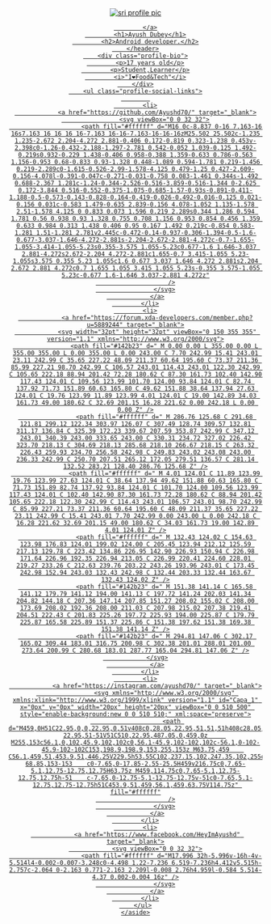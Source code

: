 <!DOCTYPE html>
<html lang="en-US">

<head>
	<meta charset="utf-8">
	<meta http-equiv="X-UA-Compatible" content="IE=edge">
	<meta name="description" content="Ayush Dubey.">
	<meta name="robots" content="index,follow">
	<meta name="viewport" content="width=device-width, initial-scale=1">
	<meta name="google-site-verification" content="I4_hULZxkuy_0GtDQ3cPNPsyb1FLK-L2I5XyXqDzHi4" />
	<title>Ayush Dubey</title>
	<link rel="stylesheet" href="css/style.css" media="screen" sizes="any">
</head>
<body>
	<aside class="profile-card">
		<header>
			<a href="">
				<img src="https://avatars2.githubusercontent.com/u/25736781?v=3&s=460" alt="sri profile pic" />
   
			</a>
			<h1>Ayush Dubey</h1>
			<h2>Android developer.</h2>
		</header>
		<div class="profile-bio">
			<p>17 years old</p>
			<p>Student,Learner</p>
			<i>"I❤Food&Tech"</i>
		</div>
		<ul class="profile-social-links">
			
			<li>
				<a href="https://github.com/Ayushd70/" target="_blank">
					<svg viewBox="0 0 32 32">
						<path fill="#ffffff" d="M16 0c-8.837 0-16 7.163-16 16s7.163 16 16 16 16-7.163 16-16-7.163-16-16-16zM25.502 25.502c-1.235 1.235-2.672 2.204-4.272 2.881-0.406 0.172-0.819 0.323-1.238 0.453v-2.398c0-1.26-0.432-2.188-1.297-2.781 0.542-0.052 1.039-0.125 1.492-0.219s0.932-0.229 1.438-0.406 0.958-0.388 1.359-0.633 0.786-0.563 1.156-0.953 0.68-0.833 0.93-1.328 0.448-1.089 0.594-1.781 0.219-1.456 0.219-2.289c0-1.615-0.526-2.99-1.578-4.125 0.479-1.25 0.427-2.609-0.156-4.078l-0.391-0.047c-0.271-0.031-0.758 0.083-1.461 0.344s-1.492 0.688-2.367 1.281c-1.24-0.344-2.526-0.516-3.859-0.516-1.344 0-2.625 0.172-3.844 0.516-0.552-0.375-1.075-0.685-1.57-0.93s-0.891-0.411-1.188-0.5-0.573-0.143-0.828-0.164-0.419-0.026-0.492-0.016-0.125 0.021-0.156 0.031c-0.583 1.479-0.635 2.839-0.156 4.078-1.052 1.135-1.578 2.51-1.578 4.125 0 0.833 0.073 1.596 0.219 2.289s0.344 1.286 0.594 1.781 0.56 0.938 0.93 1.328 0.755 0.708 1.156 0.953 0.854 0.456 1.359 0.633 0.984 0.313 1.438 0.406 0.95 0.167 1.492 0.219c-0.854 0.583-1.281 1.51-1.281 2.781v2.445c-0.472-0.14-0.937-0.306-1.394-0.5-1.6-0.677-3.037-1.646-4.272-2.881s-2.204-2.672-2.881-4.272c-0.7-1.655-1.055-3.414-1.055-5.23s0.355-3.575 1.055-5.23c0.677-1.6 1.646-3.037 2.881-4.272s2.672-2.204 4.272-2.881c1.655-0.7 3.415-1.055 5.23-1.055s3.575 0.355 5.23 1.055c1.6 0.677 3.037 1.646 4.272 2.881s2.204 2.672 2.881 4.272c0.7 1.655 1.055 3.415 1.055 5.23s-0.355 3.575-1.055 5.23c-0.677 1.6-1.646 3.037-2.881 4.272z"
						/>
					</svg>
				</a>
			</li>
			<li>
				<a href="https://forum.xda-developers.com/member.php?u=5889244" target="_blank">
				<svg width="32pt" height="32pt" viewBox="0 150 355 355" version="1.1" xmlns="http://www.w3.org/2000/svg">
					<path fill="#142b23" d=" M 0.00 0.00 L 355.00 0.00 L 355.00 355.00 L 0.00 355.00 L 0.00 243.00 C 7.70 242.99 15.41 243.01 23.11 242.99 C 35.65 227.22 48.09 211.37 60.64 195.60 C 73.37 211.36 85.99 227.21 98.70 242.99 C 106.57 243.01 114.43 243.01 122.30 242.99 C 105.65 222.18 88.94 201.42 72.28 180.62 C 87.30 161.73 102.40 142.90 117.43 124.01 C 109.56 123.99 101.70 124.00 93.84 124.01 C 82.74 137.92 71.73 151.89 60.63 165.80 C 49.62 151.88 38.64 137.94 27.63 124.01 C 19.76 123.99 11.89 123.99 4.01 124.01 C 19.00 142.89 34.03 161.73 49.00 180.62 C 32.69 201.15 16.28 221.62 0.00 242.18 L 0.00 0.00 Z" />
					<path fill="#ffffff" d=" M 286.76 125.68 C 291.68 121.81 299.12 122.34 303.97 126.07 C 307.49 128.74 309.57 132.81 311.17 136.84 C 325.39 172.23 339.67 207.59 353.87 242.99 C 347.12 243.01 340.39 243.00 333.65 243.00 C 330.31 234.72 327.02 226.42 323.70 218.13 C 304.69 218.13 285.68 218.10 266.67 218.15 C 263.32 226.43 259.93 234.70 256.58 242.98 C 249.83 243.02 243.08 243.00 236.33 242.99 C 250.70 207.51 265.12 172.05 279.51 136.57 C 281.14 132.52 283.21 128.40 286.76 125.68 Z" />
					<path fill="#ffffff" d=" M 4.01 124.01 C 11.89 123.99 19.76 123.99 27.63 124.01 C 38.64 137.94 49.62 151.88 60.63 165.80 C 71.73 151.89 82.74 137.92 93.84 124.01 C 101.70 124.00 109.56 123.99 117.43 124.01 C 102.40 142.90 87.30 161.73 72.28 180.62 C 88.94 201.42 105.65 222.18 122.30 242.99 C 114.43 243.01 106.57 243.01 98.70 242.99 C 85.99 227.21 73.37 211.36 60.64 195.60 C 48.09 211.37 35.65 227.22 23.11 242.99 C 15.41 243.01 7.70 242.99 0.00 243.00 L 0.00 242.18 C 16.28 221.62 32.69 201.15 49.00 180.62 C 34.03 161.73 19.00 142.89 4.01 124.01 Z" />
					<path fill="#ffffff" d=" M 132.43 124.02 C 154.63 123.98 176.83 124.01 199.02 124.00 C 205.45 123.94 212.12 125.59 217.13 129.78 C 223.42 134.86 226.95 142.90 226.93 150.94 C 226.98 171.64 226.96 192.35 226.94 213.05 C 226.99 220.41 224.60 228.01 219.27 233.26 C 212.63 239.76 203.22 243.26 193.96 243.01 C 173.45 242.98 152.94 243.03 132.43 242.98 C 132.44 203.33 132.44 163.67 132.43 124.02 Z" />
					<path fill="#142b23" d=" M 151.38 141.14 C 165.58 141.12 179.79 141.12 194.00 141.13 C 197.72 141.24 202.03 141.34 204.82 144.18 C 207.36 147.14 207.85 151.27 208.02 155.02 C 208.00 173.69 208.02 192.36 208.00 211.03 C 207.98 215.02 207.38 219.41 204.51 222.43 C 201.83 225.26 197.72 225.93 194.00 225.87 C 179.79 225.87 165.58 225.89 151.37 225.86 C 151.38 197.62 151.38 169.38 151.38 141.14 Z" />
					<path fill="#142b23" d=" M 294.81 147.06 C 302.17 165.02 309.44 183.01 316.75 200.98 C 302.38 201.01 288.01 201.00 273.64 200.99 C 280.68 183.01 287.77 165.04 294.81 147.06 Z" />
				</svg>
				</a>
			</li>
			<li>
				<a href="https://instagram.com/ayushd70/" target="_blank">
					<svg xmlns="http://www.w3.org/2000/svg" xmlns:xlink="http://www.w3.org/1999/xlink" version="1.1" id="Capa_1" x="0px" y="0px" width="20px" height="20px" viewBox="0 0 510 500" style="enable-background:new 0 0 510 510;" xml:space="preserve">
						<path d="M459,0H51C22.95,0,0,22.95,0,51v408c0,28.05,22.95,51,51,51h408c28.05,0,51-22.95,51-51V51C510,22.95,487.05,0,459,0z     M255,153c56.1,0,102,45.9,102,102c0,56.1-45.9,102-102,102c-56.1,0-102-45.9-102-102C153,198.9,198.9,153,255,153z M63.75,459    C56.1,459,51,453.9,51,446.25V229.5h53.55C102,237.15,102,247.35,102,255c0,84.15,68.85,153,153,153c84.15,0,153-68.85,153-153    c0-7.65,0-17.85-2.55-25.5H459v216.75c0,7.65-5.1,12.75-12.75,12.75H63.75z M459,114.75c0,7.65-5.1,12.75-12.75,12.75h-51    c-7.65,0-12.75-5.1-12.75-12.75v-51c0-7.65,5.1-12.75,12.75-12.75h51C453.9,51,459,56.1,459,63.75V114.75z" fill="#ffffff"
						/>
					</svg>
				</a>
			</li>
			<li>
				<a href="https://www.facebook.com/HeyImAyushd" target="_blank">
				<svg viewBox="0 0 32 32">
						<path fill="#ffffff" d="M17.996 32h-5.996v-16h-4v-5.514l4-0.002-0.007-3.248c0-4.498 1.22-7.236 6.519-7.236h4.412v5.515h-2.757c-2.064 0-2.163 0.771-2.163 2.209l-0.008 2.76h4.959l-0.584 5.514-4.37 0.002-0.004 16z" />
					</svg>
				</a>
			</li>
		</ul>
	</aside>
</body>

</html>

